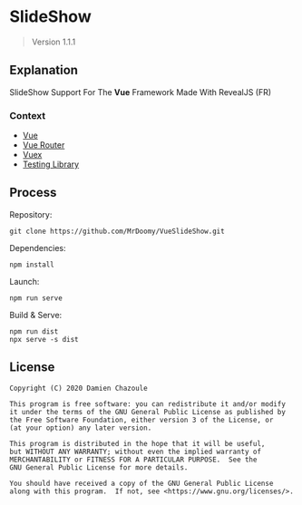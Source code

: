 # SlideShow

> Version 1.1.1

## Explanation

SlideShow Support For The **Vue** Framework Made With RevealJS (FR)

### Context

- [Vue](https://vuejs.org/)
- [Vue Router](https://router.vuejs.org/)
- [Vuex](https://vuex.vuejs.org/)
- [Testing Library](https://testing-library.com/)

## Process

Repository:

```
git clone https://github.com/MrDoomy/VueSlideShow.git
```

Dependencies:

```
npm install
```

Launch:

```
npm run serve
```

Build & Serve:

```
npm run dist
npx serve -s dist
```

## License

```
Copyright (C) 2020 Damien Chazoule

This program is free software: you can redistribute it and/or modify
it under the terms of the GNU General Public License as published by
the Free Software Foundation, either version 3 of the License, or
(at your option) any later version.

This program is distributed in the hope that it will be useful,
but WITHOUT ANY WARRANTY; without even the implied warranty of
MERCHANTABILITY or FITNESS FOR A PARTICULAR PURPOSE.  See the
GNU General Public License for more details.

You should have received a copy of the GNU General Public License
along with this program.  If not, see <https://www.gnu.org/licenses/>.
```
